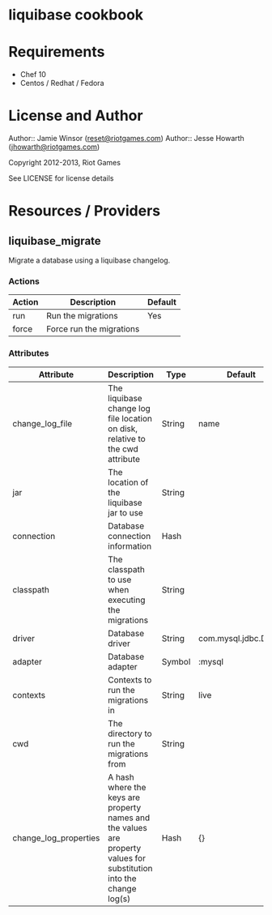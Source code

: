 # liquibase cookbook

# Requirements

* Chef 10
* Centos / Redhat / Fedora

# License and Author

Author:: Jamie Winsor (<reset@riotgames.com>)
Author:: Jesse Howarth (<jhowarth@riotgames.com>)

Copyright 2012-2013, Riot Games

See LICENSE for license details

# Resources / Providers

## liquibase_migrate

Migrate a database using a liquibase changelog.

### Actions
Action   | Description                   | Default
-------  |-------------                  |---------
run      | Run the migrations            | Yes
force    | Force run the migrations      |

### Attributes
Attribute                  | Description                                                                                                         |Type     | Default
---------                  |-------------                                                                                                        |-----    |--------
change_log_file            | The liquibase change log file location on disk, relative to the cwd attribute                                       | String  | name
jar                        | The location of the liquibase jar to use                                                                            | String  |
connection                 | Database connection information                                                                                     | Hash    |
classpath                  | The classpath to use when executing the migrations                                                                  | String  |
driver                     | Database driver                                                                                                     | String  | com.mysql.jdbc.Driver
adapter                    | Database adapter                                                                                                    | Symbol  | :mysql
contexts                   | Contexts to run the migrations in                                                                                   | String  | live
cwd                        | The directory to run the migrations from                                                                            | String  | 
change_log_properties      | A hash where the keys are property names and the values are property values for substitution into the change log(s) | Hash    | {}
